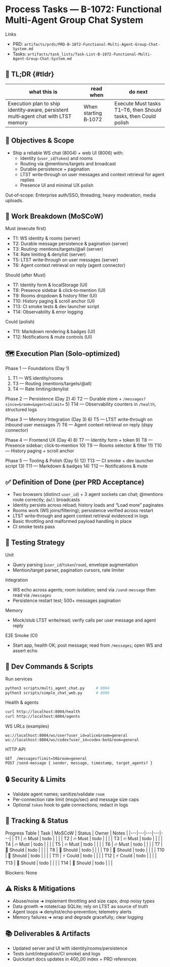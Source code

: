 <!-- ANCHOR_KEY: process-tasks-b-1072 -->
<!-- ANCHOR_PRIORITY: 22 -->
<!-- ROLE_PINS: ["planner", "implementer", "coder"] -->

# Process Tasks — B-1072: Functional Multi‑Agent Group Chat System

Links
- PRD: `artifacts/prds/PRD-B-1072-Functional-Multi-Agent-Group-Chat-System.md`
- Tasks: `artifacts/task_lists/Task-List-B-1072-Functional-Multi-Agent-Group-Chat-System.md`

## 🔎 TL;DR {#tldr}

| what this is | read when | do next |
|---|---|---|
| Execution plan to ship identity‑aware, persistent multi‑agent chat with LTST memory | When starting B‑1072 | Execute Must tasks T1–T6, then Should tasks, then Could polish |

## 🎯 Objectives & Scope

- Ship a reliable WS chat (8004) + web UI (8006) with:
  - Identity (`user_id`/`token`) and rooms
  - Routing via @mentions/targets and broadcast
  - Durable persistence + pagination
  - LTST write‑through on user messages and context retrieval for agent replies
  - Presence UI and minimal UX polish

Out‑of‑scope: Enterprise auth/SSO, threading, heavy moderation, media uploads.

## 🧩 Work Breakdown (MoSCoW)

Must (execute first)
- T1: WS identity & rooms (server)
- T2: Durable message persistence & pagination (server)
- T3: Routing: mentions/targets/@all (server)
- T4: Rate limiting & denylist (server)
- T5: LTST write‑through on user messages (server)
- T6: Agent context retrieval on reply (agent connector)

Should (after Must)
- T7: Identity form & localStorage (UI)
- T8: Presence sidebar & click‑to‑mention (UI)
- T9: Rooms dropdown & history filter (UI)
- T10: History paging & scroll anchor (UI)
- T13: CI smoke tests & dev launcher script
- T14: Observability & error logging

Could (polish)
- T11: Markdown rendering & badges (UI)
- T12: Notifications & mute controls (UI)

## 🗺️ Execution Plan (Solo‑optimized)

Phase 1 — Foundations (Day 1)
1) T1 — WS identity/rooms
2) T3 — Routing (mentions/targets/@all)
3) T4 — Rate limiting/denylist

Phase 2 — Persistence (Day 2)
4) T2 — Durable store + `/messages?since=&room=&agent=&limit=`
5) T14 — Observability counters in `/health`, structured logs

Phase 3 — Memory Integration (Day 3)
6) T5 — LTST write‑through on inbound user messages
7) T6 — Agent context retrieval on reply (dspy connector)

Phase 4 — Frontend UX (Day 4)
8) T7 — Identity form + token
9) T8 — Presence sidebar; click‑to‑mention
10) T9 — Rooms selector & filter
11) T10 — History paging + scroll anchor

Phase 5 — Tooling & Polish (Day 5)
12) T13 — CI smoke + dev launcher script
13) T11 — Markdown & badges
14) T12 — Notifications & mute

## ✅ Definition of Done (per PRD Acceptance)

- Two browsers (distinct `user_id`) + 3 agent sockets can chat; @mentions route correctly; `@all` broadcasts
- Identity persists across reload; history loads and “Load more” paginates
- Rooms work (WS joins/filtering); persistence verified across restart
- LTST write‑through and agent context retrieval evidenced in logs
- Basic throttling and malformed payload handling in place
- CI smoke tests pass

## 🧪 Testing Strategy

Unit
- Query parsing (`user_id`/`token`/`room`), envelope augmentation
- Mention/target parser, pagination cursors, rate limiter

Integration
- WS echo across agents; room isolation; send via `/send-message` then read via `/messages`
- Persistence restart test; 500+ messages pagination

Memory
- Mock/stub LTST write/read; verify calls per user message and agent reply

E2E Smoke (CI)
- Start app, health OK; post message; read from `/messages`; open WS and assert echo

## 🔧 Dev Commands & Scripts

Run services
```bash
python3 scripts/multi_agent_chat.py     # 8004
python3 scripts/simple_chat_web.py      # 8006
```

Health & agents
```bash
curl http://localhost:8004/health
curl http://localhost:8004/agents
```

WS URLs (examples)
```
ws://localhost:8004/ws/user?user_id=alice&room=general
ws://localhost:8004/ws/codex?user_id=codex-bot&room=general
```

HTTP API
```
GET  /messages?limit=50&room=general
POST /send-message { sender, message, timestamp, target_agents? }
```

## 🔒 Security & Limits

- Validate agent names; sanitize/validate `room`
- Per‑connection rate limit (msgs/sec) and message size caps
- Optional `token` hook to gate connections; redact in logs

## 🧭 Tracking & Status

Progress Table
| Task | MoSCoW | Status | Owner | Notes |
|---|---|---|---|---|
| T1 | 🔥 Must | todo |  |  |
| T2 | 🔥 Must | todo |  |  |
| T3 | 🔥 Must | todo |  |  |
| T4 | 🔥 Must | todo |  |  |
| T5 | 🔥 Must | todo |  |  |
| T6 | 🔥 Must | todo |  |  |
| T7 | 🎯 Should | todo |  |  |
| T8 | 🎯 Should | todo |  |  |
| T9 | 🎯 Should | todo |  |  |
| T10 | 🎯 Should | todo |  |  |
| T11 | ⚡ Could | todo |  |  |
| T12 | ⚡ Could | todo |  |  |
| T13 | 🎯 Should | todo |  |  |
| T14 | 🎯 Should | todo |  |  |

Blockers: None

## ⚠️ Risks & Mitigations

- Abuse/noise ➜ implement throttling and size caps; drop noisy types
- Data growth ➜ rotate/cap SQLite; rely on LTST as source of truth
- Agent loops ➜ denylist/echo‑prevention; telemetry alerts
- Memory failures ➜ wrap and degrade gracefully; clear logging

## 📚 Deliverables & Artifacts

- Updated server and UI with identity/rooms/persistence
- Tests (unit/integration/CI smoke) and logs
- Quickstart docs updates in 400_00 index + PRD references

